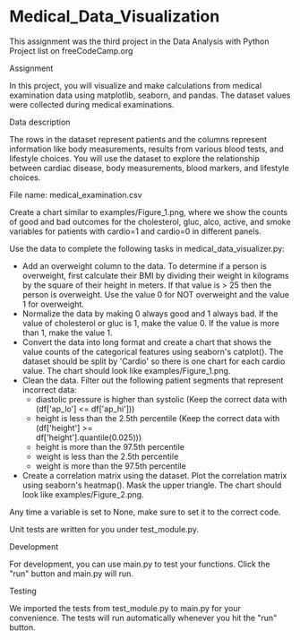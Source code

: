 # Medical_Data_Visualization

This assignment was the third project in the Data Analysis with Python Project list on freeCodeCamp.org

Assignment 

In this project, you will visualize and make calculations from medical examination data using matplotlib, seaborn, and pandas. The dataset values were collected during medical examinations.

Data description

The rows in the dataset represent patients and the columns represent information like body measurements, results from various blood tests, and lifestyle choices. You will use the dataset to explore the relationship between cardiac disease, body measurements, blood markers, and lifestyle choices.

File name: medical_examination.csv

Create a chart similar to examples/Figure_1.png, where we show the counts of good and bad outcomes for the cholesterol, gluc, alco, active, and smoke variables for patients with cardio=1 and cardio=0 in different panels.

Use the data to complete the following tasks in medical_data_visualizer.py:

* Add an overweight column to the data. To determine if a person is overweight, first calculate their BMI by dividing their weight in kilograms by the square of their height in meters. If that value is > 25 then the person is overweight. Use the value 0 for NOT overweight and the value 1 for overweight.
* Normalize the data by making 0 always good and 1 always bad. If the value of cholesterol or gluc is 1, make the value 0. If the value is more than 1, make the value 1.
* Convert the data into long format and create a chart that shows the value counts of the categorical features using seaborn's catplot(). The dataset should be split by 'Cardio' so there is one chart for each cardio value. The chart should look like examples/Figure_1.png.
* Clean the data. Filter out the following patient segments that represent incorrect data:
	* diastolic pressure is higher than systolic (Keep the correct data with (df['ap_lo'] <= df['ap_hi']))
	* height is less than the 2.5th percentile (Keep the correct data with (df['height'] >= 	
	  df['height'].quantile(0.025)))
	* height is more than the 97.5th percentile
	* weight is less than the 2.5th percentile
	* weight is more than the 97.5th percentile
* Create a correlation matrix using the dataset. Plot the correlation matrix using seaborn's heatmap(). Mask the upper triangle. The chart should look like examples/Figure_2.png.

Any time a variable is set to None, make sure to set it to the correct code.

Unit tests are written for you under test_module.py.

Development

For development, you can use main.py to test your functions. Click the "run" button and main.py will run.

Testing

We imported the tests from test_module.py to main.py for your convenience. The tests will run automatically whenever you hit the "run" button.
